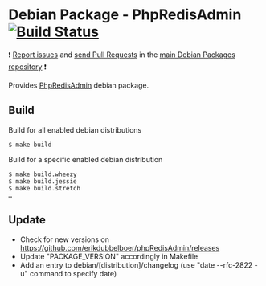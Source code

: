# Debian Package - PhpRedisAdmin [![Build Status](https://travis-ci.org/manala/debian-package-phpredisadmin.svg?branch=master)](https://travis-ci.org/manala/debian-package-phpredisadmin)

:exclamation: [Report issues](https://github.com/manala/debian-packages/issues) and [send Pull Requests](https://github.com/manala/debian-packages/pulls) in the [main Debian Packages repository](https://github.com/manala/debian-packages) :exclamation:

Provides [PhpRedisAdmin](https://github.com/erikdubbelboer/phpRedisAdmin) debian package.

## Build

Build for all enabled debian distributions

```
$ make build
```

Build for a specific enabled debian distribution

```
$ make build.wheezy
$ make build.jessie
$ make build.stretch
…
```

## Update

* Check for new versions on https://github.com/erikdubbelboer/phpRedisAdmin/releases
* Update "PACKAGE_VERSION" accordingly in Makefile
* Add an entry to debian/[distribution]/changelog (use "date --rfc-2822 -u" command to specify date)
